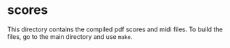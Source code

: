 scores
======

This directory contains the compiled pdf scores and midi files. To build the files, go to the main directory and use `make`.
